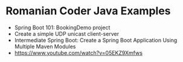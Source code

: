 # Romanian Coder Java Examples

- Spring Boot 101: BookingDemo project
- Create a simple UDP unicast client-server
- Intermediate Spring Boot: Create a Spring Boot Application Using Multiple Maven Modules
- https://www.youtube.com/watch?v=05EKZ9Xmfws
